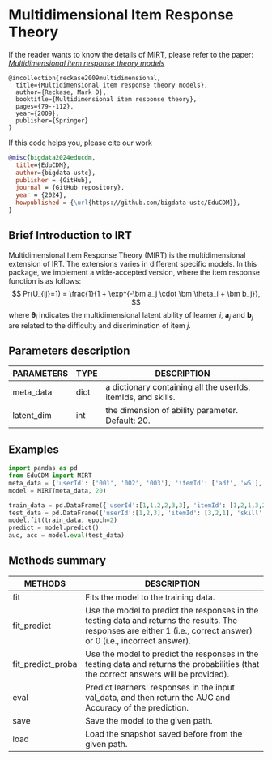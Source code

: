 # Multidimensional Item Response Theory

If the reader wants to know the details of MIRT, please refer to the paper: *[Multidimensional item response theory models](http://ndl.ethernet.edu.et/bitstream/123456789/60415/1/116.pdf)*

```
@incollection{reckase2009multidimensional,
  title={Multidimensional item response theory models},
  author={Reckase, Mark D},
  booktitle={Multidimensional item response theory},
  pages={79--112},
  year={2009},
  publisher={Springer}
}
```

If this code helps you, please cite our work

```bibtex
@misc{bigdata2024educdm,
  title={EduCDM},
  author={bigdata-ustc},
  publisher = {GitHub},
  journal = {GitHub repository},
  year = {2024},
  howpublished = {\url{https://github.com/bigdata-ustc/EduCDM}},
}
```

## Brief Introduction to IRT

Multidimensional Item Response Theory (MIRT) is the multidimensional extension of IRT. The extensions varies in different specific models. In this package, we implement a wide-accepted version, where the item response function is as follows:
$$
Pr(U_{ij}=1) = \frac{1}{1 + \exp^{-\bm a_j \cdot \bm \theta_i + \bm b_j}},
$$
where $\bm \theta_i$ indicates the multidimensional latent ability of learner $i$, $\bm a_j$ and $\bm b_j$ are related to the difficulty and discrimination of item $j$.

## Parameters description

| PARAMETERS | TYPE | DESCRIPTION                              |
| ---------- | ---- | ---------------------------------------- |
| meta_data  | dict | a  dictionary containing all the userIds, itemIds, and skills. |
| latent_dim | int  | the  dimension of ability parameter. Default: 20. |

## Examples

```python
import pandas as pd
from EduCDM import MIRT
meta_data = {'userId': ['001', '002', '003'], 'itemId': ['adf', 'w5'], 'skill': ['skill1', 'skill2', 'skill3', 'skill4']}
model = MIRT(meta_data, 20)

train_data = pd.DataFrame({'userId':[1,1,2,2,3,3], 'itemId': [1,2,1,3,2,3], 'skill': ["[1]", "[1,3]", "[1]", "[1,2,3]", "[1,3]", "[1,2,3]"], 'response': [1,1,0,1,1,0]})
test_data = pd.DataFrame({'userId':[1,2,3], 'itemId': [3,2,1], 'skill': ["[1,2,3]", "[1,3]", "[1]"], 'response': [1,1,0]})
model.fit(train_data, epoch=2)
predict = model.predict()
auc, acc = model.eval(test_data)
```

## Methods summary

| METHODS           | DESCRIPTION                              |
| ----------------- | ---------------------------------------- |
| fit               | Fits  the model to the training data.    |
| fit_predict       | Use  the model to predict the responses in the testing data and returns the  results. The responses are either 1 (i.e., correct answer) or 0 (i.e.,  incorrect answer). |
| fit_predict_proba | Use  the model to predict the responses in the testing data and returns the  probabilities (that the correct answers will be provided). |
| eval | Predict learners' responses in the input val_data, and then return the AUC and Accuracy of the prediction. |
| save | Save the model to the given path. |
| load | Load the snapshot saved before from the given path. |

